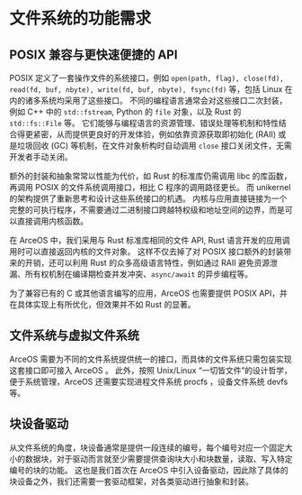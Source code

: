 # 文件系统的功能需求

## POSIX 兼容与更快速便捷的 API

POSIX 定义了一套操作文件的系统接口，例如 `open(path, flag), close(fd), read(fd, buf, nbyte), write(fd, buf, nbyte), fsync(fd)` 等，包括 Linux 在内的诸多系统均采用了这些接口。
不同的编程语言通常会对这些接口二次封装，例如 C++ 中的 `std::fstream`, Python 的 `file` 对象，以及 Rust 的 `std::fs::File` 等。
它们能够与编程语言的资源管理、错误处理等机制和特性结合得更紧密，从而提供更良好的开发体验，例如依靠资源获取即初始化 (RAII) 或是垃圾回收 (GC) 等机制，在文件对象析构时自动调用 `close` 接口关闭文件，无需开发者手动关闭。

额外的封装和抽象常常以性能为代价，如 Rust 的标准库仍需调用 libc 的库函数，再调用 POSIX 的文件系统调用接口，相比 C 程序的调用路径更长。
而 unikernel 的架构提供了重新思考和设计这些系统接口的机遇。
内核与应用直接链接为一个完整的可执行程序，不需要通过二进制接口跨越特权级和地址空间的边界，而是可以直接调用内核函数。

在 ArceOS 中，我们采用与 Rust 标准库相同的文件 API, Rust 语言开发的应用调用时可以直接返回内核的文件对象。
这样不仅去掉了对 POSIX 接口额外的封装带来的开销，还可以利用 Rust 的众多高级语言特性，例如通过 RAII 避免资源泄漏、所有权机制在编译期检查并发冲突、`async/await` 的异步编程等。

为了兼容已有的 C 或其他语言编写的应用，ArceOS 也需要提供 POSIX API，并在具体实现上有所优化，但效果并不如 Rust 的显著。

## 文件系统与虚拟文件系统

ArceOS 需要为不同的文件系统提供统一的接口，而具体的文件系统只需包装实现这套接口即可接入 ArceOS 。
此外，按照 Unix/Linux “一切皆文件”的设计哲学，便于系统管理，ArceOS 还需要实现进程文件系统 procfs ，设备文件系统 devfs 等。

## 块设备驱动

从文件系统的角度，块设备通常是提供一段连续的编号，每个编号对应一个固定大小的数据块，对于驱动而言就至少需要提供查询块大小和块数量，读取、写入特定编号的块的功能。
这也是我们首次在 ArceOS 中引入设备驱动，因此除了具体的块设备之外，我们还需要一套驱动框架，对各类驱动进行抽象和封装。
